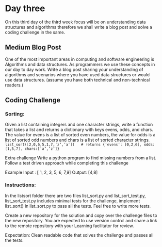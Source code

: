 # Day three
On this third day of the third week focus will be on understanding data structures and algorithms therefore we shall write a blog post and solve a coding challenge in the same.


## Medium Blog Post
One of the most important areas in computing and software engineering is Algorithms and data structures. As programmers we use these concepts in our day to day work. Write a blog post sharing your understanding of algorithms and scenarios where you have used data structures or would use data structures. (assume you have both technical and non-technical readers.)

## Coding Challenge
### Sorting:
Given a list containing integers and one character strings, write a function that takes a list and returns a dictionary with keys evens, odds, and chars. The value for evens is a list of sorted even numbers, the value for odds is a list of sorted odd numbers and chars is a list of sorted character strings.  
`list_sort([2,0,6,5,1,7,’z’,’a’])   # returns {‘evens’: [0,2,6], odds: [1,5,7], chars:[‘a’,’z’]}`


Extra challenge
Write a python program to find missing numbers from a list. Follow a test driven approach while completing this challenge
 
Example 
Input : [ 1, 2, 3, 5, 6, 7,9]
Output: [4,8]


### Instructions:
In the listsort folder there are two files list_sort.py and list_sort_test.py, list_sort_test.py includes minimal tests for the challenge, implement list_sort() in list_sort.py to pass all the tests. Feel free to write more tests.

Create a new repository for the solution and copy over the challenge files to the new repository. You are expected to use version control and share a link to the remote repository  with your Learning facilitator for review. 

Expectation: Clean readable code that solves the challenge and passes all the tests.


